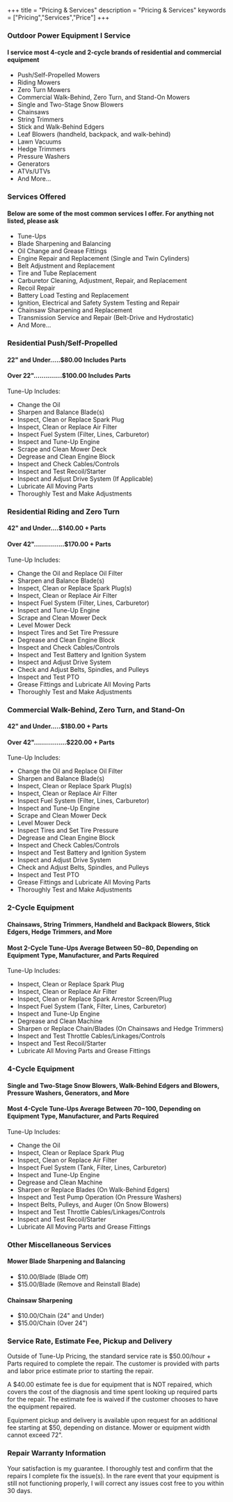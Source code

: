 +++
title = "Pricing & Services"
description = "Pricing & Services"
keywords = ["Pricing","Services","Price"]
+++

### Outdoor Power Equipment I Service

#### I service most 4-cycle and 2-cycle brands of residential and commercial equipment

- Push/Self-Propelled Mowers  
- Riding Mowers  
- Zero Turn Mowers  
- Commercial Walk-Behind, Zero Turn, and Stand-On Mowers  
- Single and Two-Stage Snow Blowers  
- Chainsaws  
- String Trimmers  
- Stick and Walk-Behind Edgers  
- Leaf Blowers (handheld, backpack, and walk-behind)
- Lawn Vacuums  
- Hedge Trimmers  
- Pressure Washers  
- Generators
- ATVs/UTVs
- And More...

### Services Offered

#### Below are some of the most common services I offer. For anything not listed, please ask

- Tune-Ups  
- Blade Sharpening and Balancing  
- Oil Change and Grease Fittings  
- Engine Repair and Replacement (Single and Twin Cylinders)  
- Belt Adjustment and Replacement  
- Tire and Tube Replacement  
- Carburetor Cleaning, Adjustment, Repair, and Replacement  
- Recoil Repair  
- Battery Load Testing and Replacement  
- Ignition, Electrical and Safety System Testing and Repair  
- Chainsaw Sharpening and Replacement  
- Transmission Service and Repair (Belt-Drive and Hydrostatic)  
- And More...

### Residential Push/Self-Propelled

#### 22" and Under.....$80.00 Includes Parts

#### Over 22"..............$100.00 Includes Parts  

Tune-Up Includes:  

- Change the Oil  
- Sharpen and Balance Blade(s)  
- Inspect, Clean or Replace Spark Plug  
- Inspect, Clean or Replace Air Filter  
- Inspect Fuel System (Filter, Lines, Carburetor)  
- Inspect and Tune-Up Engine  
- Scrape and Clean Mower Deck  
- Degrease and Clean Engine Block  
- Inspect and Check Cables/Controls  
- Inspect and Test Recoil/Starter  
- Inspect and Adjust Drive System (If Applicable)  
- Lubricate All Moving Parts  
- Thoroughly Test and Make Adjustments  

### Residential Riding and Zero Turn

#### 42" and Under....$140.00 + Parts

#### Over 42"...............$170.00 + Parts  

Tune-Up Includes:

- Change the Oil and Replace Oil Filter  
- Sharpen and Balance Blade(s)  
- Inspect, Clean or Replace Spark Plug(s)  
- Inspect, Clean or Replace Air Filter  
- Inspect Fuel System (Filter, Lines, Carburetor)  
- Inspect and Tune-Up Engine  
- Scrape and Clean Mower Deck  
- Level Mower Deck  
- Inspect Tires and Set Tire Pressure  
- Degrease and Clean Engine Block  
- Inspect and Check Cables/Controls  
- Inspect and Test Battery and Ignition System  
- Inspect and Adjust Drive System  
- Check and Adjust Belts, Spindles, and Pulleys  
- Inspect and Test PTO  
- Grease Fittings and Lubricate All Moving Parts  
- Thoroughly Test and Make Adjustments

### Commercial Walk-Behind, Zero Turn, and Stand-On

#### 42" and Under.....$180.00 + Parts

#### Over 42"................$220.00 + Parts  

Tune-Up Includes:

- Change the Oil and Replace Oil Filter  
- Sharpen and Balance Blade(s)  
- Inspect, Clean or Replace Spark Plug(s)  
- Inspect, Clean or Replace Air Filter  
- Inspect Fuel System (Filter, Lines, Carburetor)  
- Inspect and Tune-Up Engine  
- Scrape and Clean Mower Deck  
- Level Mower Deck  
- Inspect Tires and Set Tire Pressure  
- Degrease and Clean Engine Block  
- Inspect and Check Cables/Controls  
- Inspect and Test Battery and Ignition System  
- Inspect and Adjust Drive System  
- Check and Adjust Belts, Spindles, and Pulleys  
- Inspect and Test PTO  
- Grease Fittings and Lubricate All Moving Parts  
- Thoroughly Test and Make Adjustments  

### 2-Cycle Equipment

#### Chainsaws, String Trimmers, Handheld and Backpack Blowers, Stick Edgers, Hedge Trimmers, and More

#### Most 2-Cycle Tune-Ups Average Between $50-$80, Depending on Equipment Type, Manufacturer, and Parts Required

Tune-Up Includes:

- Inspect, Clean or Replace Spark Plug  
- Inspect, Clean or Replace Air Filter  
- Inspect, Clean or Replace Spark Arrestor Screen/Plug  
- Inspect Fuel System (Tank, Filter, Lines, Carburetor)  
- Inspect and Tune-Up Engine  
- Degrease and Clean Machine  
- Sharpen or Replace Chain/Blades (On Chainsaws and Hedge Trimmers)  
- Inspect and Test Throttle Cables/Linkages/Controls  
- Inspect and Test Recoil/Starter  
- Lubricate All Moving Parts and Grease Fittings

### 4-Cycle Equipment

#### Single and Two-Stage Snow Blowers, Walk-Behind Edgers and Blowers, Pressure Washers, Generators, and More

#### Most 4-Cycle Tune-Ups Average Between $70-$100, Depending on Equipment Type, Manufacturer, and Parts Required

Tune-Up Includes:

- Change the Oil  
- Inspect, Clean or Replace Spark Plug  
- Inspect, Clean or Replace Air Filter  
- Inspect Fuel System (Tank, Filter, Lines, Carburetor)  
- Inspect and Tune-Up Engine  
- Degrease and Clean Machine  
- Sharpen or Replace Blades (On Walk-Behind Edgers)  
- Inspect and Test Pump Operation (On Pressure Washers)  
- Inspect Belts, Pulleys, and Auger (On Snow Blowers)  
- Inspect and Test Throttle Cables/Linkages/Controls  
- Inspect and Test Recoil/Starter  
- Lubricate All Moving Parts and Grease Fittings  

### Other Miscellaneous Services

#### Mower Blade Sharpening and Balancing

- $10.00/Blade (Blade Off)  
- $15.00/Blade (Remove and Reinstall Blade)  

#### Chainsaw Sharpening

- $10.00/Chain (24" and Under)  
- $15.00/Chain (Over 24")

### Service Rate, Estimate Fee, Pickup and Delivery

Outside of Tune-Up Pricing, the standard service rate is $50.00/hour + Parts required to complete the repair. The customer is provided with parts and labor price estimate prior to starting the repair.  

A $40.00 estimate fee is due for equipment that is NOT repaired, which covers the cost of the diagnosis and time spent looking up required parts for the repair. The estimate fee is waived if the customer chooses to have the equipment repaired.

Equipment pickup and delivery is available upon request for an additional fee starting at $50, depending on distance. Mower or equipment width cannot exceed 72".

### Repair Warranty Information

Your satisfaction is my guarantee. I thoroughly test and confirm that the repairs I complete fix the issue(s). In the rare event that your equipment is still not functioning properly, I will correct any issues cost free to you within 30 days.
